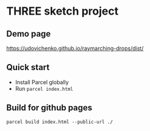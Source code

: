 # THREE sketch project

## Demo page

https://udovichenko.github.io/raymarching-drops/dist/

## Quick start 

 - Install Parcel globally
 - Run `parcel index.html`

## Build for github pages

```
parcel build index.html --public-url ./
```